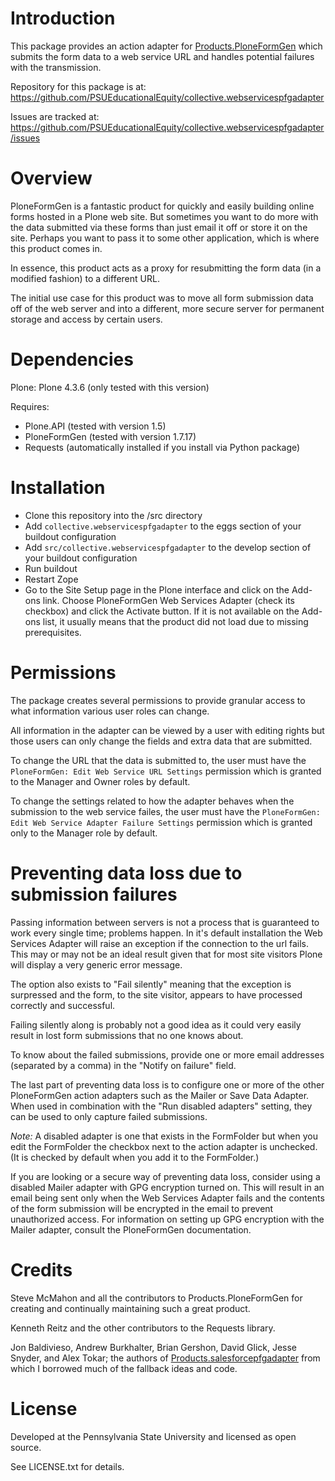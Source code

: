 # Introduction

This package provides an action adapter for
[Products.PloneFormGen](https://github.com/smcmahon/Products.PloneFormGen)
which submits the form data to a web service URL and handles potential
failures with the transmission.

Repository for this package is at: https://github.com/PSUEducationalEquity/collective.webservicespfgadapter

Issues are tracked at: https://github.com/PSUEducationalEquity/collective.webservicespfgadapter/issues


# Overview

PloneFormGen is a fantastic product for quickly and easily building online
forms hosted in a Plone web site. But sometimes you want to do more with
the data submitted via these forms than just email it off or store it on
the site. Perhaps you want to pass it to some other application, which is
where this product comes in.

In essence, this product acts as a proxy for resubmitting the form data
(in a modified fashion) to a different URL.

The initial use case for this product was to move all form submission data
off of the web server and into a different, more secure server for permanent
storage and access by certain users.


# Dependencies

Plone: Plone 4.3.6 (only tested with this version)

Requires:

* Plone.API (tested with version 1.5)
* PloneFormGen (tested with version 1.7.17)
* Requests (automatically installed if you install via Python package)


# Installation

* Clone this repository into the /src directory
* Add `collective.webservicespfgadapter` to the eggs section of your buildout configuration
* Add `src/collective.webservicespfgadapter` to the develop section of your buildout configuration
* Run buildout
* Restart Zope
* Go to the Site Setup page in the Plone interface and click on the Add-ons link.
Choose PloneFormGen Web Services Adapter (check its checkbox) and click the
Activate button. If it is not available on the Add-ons list, it usually means
that the product did not load due to missing prerequisites.


# Permissions

The package creates several permissions to provide granular access to what
information various user roles can change.

All information in the adapter can be viewed by a user with editing rights but
those users can only change the fields and extra data that are submitted.

To change the URL that the data is submitted to, the user must have the
`PloneFormGen: Edit Web Service URL Settings` permission which is granted to
the Manager and Owner roles by default.

To change the settings related to how the adapter behaves when the submission
to the web service failes, the user must have the
`PloneFormGen: Edit Web Service Adapter Failure Settings` permission which is
granted only to the Manager role by default.


# Preventing data loss due to submission failures

Passing information between servers is not a process that is guaranteed to
work every single time; problems happen. In it's default installation the
Web Services Adapter will raise an exception if the connection to the url
fails. This may or may not be an ideal result given that for most site
visitors Plone will display a very generic error message.

The option also exists to "Fail silently" meaning that the exception is
surpressed and the form, to the site visitor, appears to have processed
correctly and successful.

Failing silently along is probably not a good idea as it could very easily
result in lost form submissions that no one knows about.

To know about the failed submissions, provide one or more email addresses
(separated by a comma) in the "Notify on failure" field.

The last part of preventing data loss is to configure one or more of the
other PloneFormGen action adapters such as the Mailer or Save Data Adapter.
When used in combination with the "Run disabled adapters" setting, they
can be used to only capture failed submissions.

_Note:_ A disabled adapter is one that exists in the FormFolder but when
you edit the FormFolder the checkbox next to the action adapter is unchecked.
(It is checked by default when you add it to the FormFolder.)

If you are looking or a secure way of preventing data loss, consider using
a disabled Mailer adapter with GPG encryption turned on. This will result
in an email being sent only when the Web Services Adapter fails and the
contents of the form submission will be encrypted in the email to prevent
unauthorized access. For information on setting up GPG encryption with the
Mailer adapter, consult the PloneFormGen documentation.


# Credits

Steve McMahon and all the contributors to Products.PloneFormGen for creating
and continually maintaining such a great product.

Kenneth Reitz and the other contributors to the Requests library.

Jon Baldivieso, Andrew Burkhalter, Brian Gershon, David Glick, Jesse Snyder,
and Alex Tokar; the authors of
[Products.salesforcepfgadapter](https://github.com/collective/Products.salesforcepfgadapter)
from which I borrowed much of the fallback ideas and code.


# License

Developed at the Pennsylvania State University and licensed as open source.

See LICENSE.txt for details.
